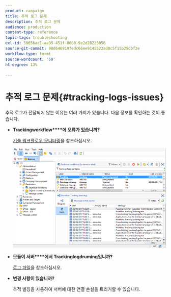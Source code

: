 ```yaml
---
product: campaign
title: 추적 로그 문제
description: 추적 로그 문제
audience: production
content-type: reference
topic-tags: troubleshooting
exl-id: 58656aa1-aa95-451f-80b8-9e2d28223056
source-git-commit: 98d646919fedc66ee9145522ad0c5f15b25dbf2e
workflow-type: tm+mt
source-wordcount: '69'
ht-degree: 13%

---
```


# 추적 로그 문제{#tracking-logs-issues}

추적 로그가 전달되지 않는 이유는 여러 가지가 있습니다. 다음 정보를 확인하는 것이 좋습니다.

* **Trackingworkflow****에 오류가 있습니까?**

   [기술 워크플로우 모니터링](../../workflow/using/monitoring-technical-workflows.md)을 참조하십시오.

   ![](assets/tracking_scheduled_task.png)

* **모듈이 서버****에서 Trackinglogdruming입니까?**

   [로그 파일](../../production/using/log-files.md)을 참조하십시오.

* **변경 사항이 있습니까?**

   추적 별칭을 사용하여 서버에 대한 연결 손실을 트리거할 수 있습니다.
